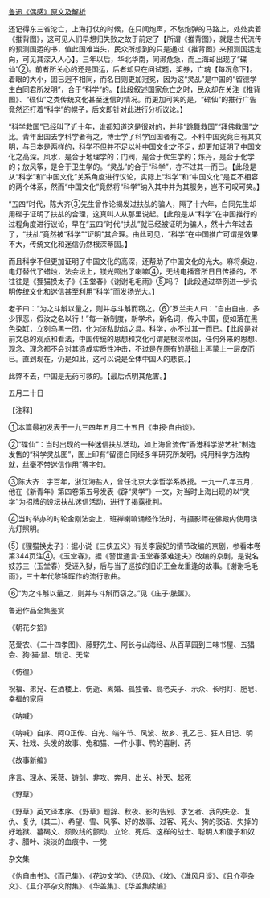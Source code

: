 [鲁迅《偶感》原文及解析](https://www.vrrw.net/wx/8454.html)

还记得东三省沦亡，上海打仗的时候，在只闻炮声，不愁炮弹的马路上，处处卖着《推背图》，这可见人们早想归失败之故于前定了【所谓《推背图》，就是古代流传的预测国运的书，值此国难当头，民众所想到的只是通过《推背图》来预测国运走向，可见其深入人心】。三年以后，华北华南，同濒危急，而上海却出现了“碟仙”②。前者所关心的还是国运，后者却只在问试题，奖券，亡魂【每况愈下】。着眼的大小，固已迥不相同，而名目则更加冠冕，因为这“灵乩”是中国的“留德学生白同君所发明”，合于“科学”的。【此段叙述国家危亡之时，民众却在关注《推背图》、“碟仙”之类传统文化甚至迷信的情况。而更加可笑的是，“碟仙”的推行广告竟然还打着“科学”的幌子，后文即针对此进行分析议论。】



“科学救国”已经叫了近十年，谁都知道这是很对的，并非“跳舞救国”“拜佛救国”之比。青年出国去学科学者有之，博士学了科学回国者有之。不料中国究竟自有其文明，与日本是两样的，科学不但并不足以补中国文化之不足，却更加证明了中国文化之高深。风水，是合于地理学的；门阀，是合于优生学的；炼丹，是合于化学的；放风筝，是合于卫生学的。“灵乩”的合于“科学”，亦不过其一而已。【此段是从“科学”和“中国文化”关系角度进行议论，实际上“科学”和“中国文化”是互不相容的两个体系，然而“中国文化”竟然将“科学”纳入其中并为其服务，岂不可叹可笑。】

“五四”时代，陈大齐③先生曾作论揭发过扶乩的骗人，隔了十六年，白同先生却用碟子证明了扶乩的合理，这真叫人从那里说起。【此段是从“科学”在中国推行的过程角度进行议论，早在“五四”时代“扶乩”就已经被证明为骗人，然十六年过去了，“扶乩”竟然被“科学”“证明”其合理。由此可见，“科学”在中国推广可谓是效果不大，传统文化和迷信仍然根深蒂固。】

而且科学不但更加证明了中国文化的高深，还帮助了中国文化的光大。麻将桌边，电灯替代了蜡烛，法会坛上，镁光照出了喇嘛④，无线电播音所日日传播的，不往往是《狸猫换太子》《玉堂春》《谢谢毛毛雨》⑤吗？【此段通过举例进一步说明传统文化和迷信甚至利用“科学”而发扬光大。】

老子曰：“为之斗斛以量之，则并与斗斛而窃之。⑥”罗兰夫人曰：“自由自由，多少罪恶，假汝之名以行！”每一新制度，新学术，新名词，传入中国，便如落在黑色染缸，立刻乌黑一团，化为济私助焰之具。科学，亦不过其一而已。【此段是对前文总的观点和看法，中国传统的思想和文化可谓是根深蒂固，任何外来的思想、观念、理念都不会对其造成实质性冲击，不过是在原有的基础上再蒙上一层皮而已。直到现在，仍是如此，这可以说是全体中国人的悲哀。】

此弊不去，中国是无药可救的。【最后点明其危害。】

五月二十日





【注释】

①本篇最初发表于一九三四年五月二十五日《申报·自由谈》。

②“碟仙”：当时出现的一种迷信扶乩活动，如上海曾流传“香港科学游艺社”制造发售的“科学灵乩图”，图上印有“留德白同经多年研究所发明，纯用科学方法构就，丝毫不带迷信作用”等字句。

③陈大齐：字百年，浙江海盐人，曾任北京大学哲学系教授。一九一八年五月，他在《新青年》第四卷第五号发表《辟“灵学”》一文，对当时上海出现的以“灵学”为招牌的设坛扶乩迷信活动，进行了揭露批判。

④当时举办的时轮金刚法会上，班禅喇嘛诵经作法时，有摄影师在佛殿内使用镁光灯照明。

⑤《狸猫换太子》：据小说《三侠五义》有关李宸妃的情节改编的京剧，参看本卷第344页注④。《玉堂春》，据《警世通言·玉堂春落难逢夫》改编的京剧，是说名妓苏三（玉堂春）受诬入狱，后与当了巡按的旧识王金龙重逢的故事。《谢谢毛毛雨》，三十年代黎锦晖作的流行歌曲。

⑥“为之斗斛以量之，则并与斗斛而窃之。”见《庄子·胠箧》。

鲁迅作品全集鉴赏

《朝花夕拾》

范爱农、《二十四孝图》、藤野先生、阿长与山海经、从百草园到三味书屋、五猖会、狗·猫·鼠、琐记、无常

《仿徨》

祝福、弟兄、在酒楼上、伤逝、离婚、孤独者、高老夫子、示众、长明灯、肥皂、幸福的家庭

《呐喊》

《呐喊》自序、阿Q正传、白光、端午节、风波、故乡、孔乙己、狂人日记、明天、社戏、头发的故事、兔和猫、一件小事、鸭的喜剧、药

《故事新编》

序言、理水、采薇、铸剑、非攻、奔月、出关、补天、起死

《野草》

《野草》英文译本序、《野草》题辞、秋夜、影的告别、求乞者、我的失恋、复仇、复仇〔其二〕、希望、雪、风筝、好的故事、过客、死火、狗的驳诘、失掉的好地狱、墓碣文、颓败线的颤动、立论、死后、这样的战士、聪明人和傻子和奴才、腊叶、淡淡的血痕中、一觉

杂文集

《伪自由书》、《而己集》、《花边文学》、《热风》、《坟》、《准风月谈》、《且介亭杂文》、《且介亭杂文附集》、《华盖集》、《华盖集续编》

